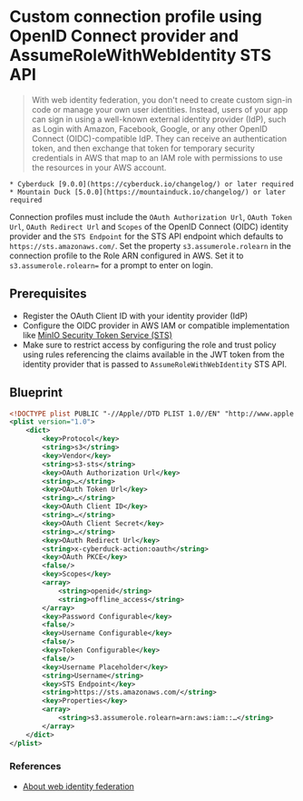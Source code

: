 Custom connection profile using OpenID Connect provider and AssumeRoleWithWebIdentity STS API
====

> With web identity federation, you don't need to create custom sign-in code or manage your own user identities. Instead, users of your app can sign in using a well-known external identity provider (IdP), such as Login with Amazon, Facebook, Google, or any other OpenID Connect (OIDC)-compatible IdP. They can receive an authentication token, and then exchange that token for temporary security credentials in AWS that map to an IAM role with permissions to use the resources in your AWS account.

```{important}
* Cyberduck [9.0.0](https://cyberduck.io/changelog/) or later required
* Mountain Duck [5.0.0](https://mountainduck.io/changelog/) or later required
```

Connection profiles must include the `OAuth Authorization Url`, `OAuth Token Url`, `OAuth Redirect Url` and `Scopes` of the OpenID Connect (OIDC) identity provider and the `STS Endpoint` for the STS API endpoint which defaults to `https://sts.amazonaws.com/`. Set the property `s3.assumerole.rolearn` in the connection profile to the Role ARN configured in AWS. Set it to `s3.assumerole.rolearn=` for a prompt to enter on login.

## Prerequisites

- Register the OAuth Client ID with your identity provider (IdP)
- Configure the OIDC provider in AWS IAM or compatible implementation like [MinIO Security Token Service (STS)](https://min.io/docs/minio/linux/developers/security-token-service.html)
- Make sure to restrict access by configuring the role and trust policy using rules referencing the claims available in the JWT token from the identity provider that is passed to `AssumeRoleWithWebIdentity` STS API.

## Blueprint

```xml
<!DOCTYPE plist PUBLIC "-//Apple//DTD PLIST 1.0//EN" "http://www.apple.com/DTDs/PropertyList-1.0.dtd">
<plist version="1.0">
    <dict>
        <key>Protocol</key>
        <string>s3</string>
        <key>Vendor</key>
        <string>s3-sts</string>
        <key>OAuth Authorization Url</key>
        <string>…</string>
        <key>OAuth Token Url</key>
        <string>…</string>
        <key>OAuth Client ID</key>
        <string>…</string>
        <key>OAuth Client Secret</key>
        <string>…</string>
        <key>OAuth Redirect Url</key>
        <string>x-cyberduck-action:oauth</string>
        <key>OAuth PKCE</key>
        <false/>
        <key>Scopes</key>
        <array>
            <string>openid</string>
            <string>offline_access</string>
        </array>
        <key>Password Configurable</key>
        <false/>
        <key>Username Configurable</key>
        <false/>
        <key>Token Configurable</key>
        <false/>
        <key>Username Placeholder</key>
        <string>Username</string>
        <key>STS Endpoint</key>
        <string>https://sts.amazonaws.com/</string>
        <key>Properties</key>
        <array>
            <string>s3.assumerole.rolearn=arn:aws:iam::…</string>
        </array>
    </dict>
</plist>
```

### References 

- [About web identity federation](https://docs.aws.amazon.com/IAM/latest/UserGuide/id_roles_providers_oidc.html)